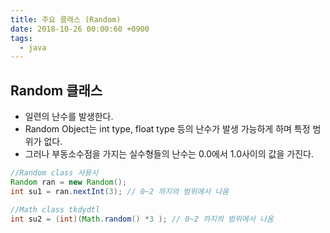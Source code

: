 ```yaml
---
title: 주요 클래스 (Random)
date: 2018-10-26 00:00:60 +0900
tags:
  - java
---
```

## Random 클래스
- 일련의 난수를 발생한다.
- Random Object는 int type, float type 등의 난수가 발생 가능하게 하며 특정 범위가 없다.
- 그러나 부동소수점을 가지는 실수형들의 난수는 0.0에서 1.0사이의 값을 가진다.

```java
//Random class 사용시
Random ran = new Random();
int su1 = ran.nextInt(3); // 0~2 까지의 범위에서 나옴

//Math class tkdydtl
int su2 = (int)(Math.random() *3 ); // 0~2 까지의 범위에서 나옴

```
